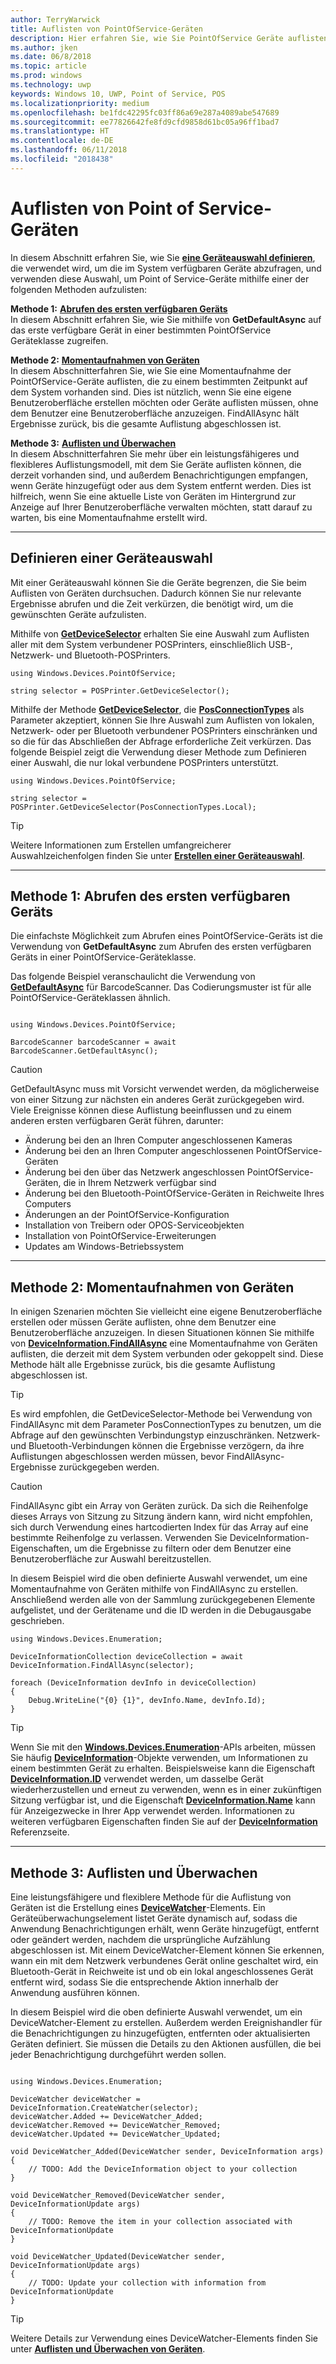 ```yaml
---
author: TerryWarwick
title: Auflisten von PointOfService-Geräten
description: Hier erfahren Sie, wie Sie PointOfService Geräte auflisten.
ms.author: jken
ms.date: 06/8/2018
ms.topic: article
ms.prod: windows
ms.technology: uwp
keywords: Windows 10, UWP, Point of Service, POS
ms.localizationpriority: medium
ms.openlocfilehash: be1fdc42295fc03ff86a69e287a4089abe547689
ms.sourcegitcommit: ee77826642fe8fd9cfd9858d61bc05a96ff1bad7
ms.translationtype: HT
ms.contentlocale: de-DE
ms.lasthandoff: 06/11/2018
ms.locfileid: "2018438"
---
```

# <a name="enumerating-point-of-service-devices"></a>Auflisten von Point of Service-Geräten
In diesem Abschnitt erfahren Sie, wie Sie [**eine Geräteauswahl definieren**](https://docs.microsoft.com/windows/uwp/devices-sensors/build-a-device-selector), die verwendet wird, um die im System verfügbaren Geräte abzufragen, und verwenden diese Auswahl, um Point of Service-Geräte mithilfe einer der folgenden Methoden aufzulisten:

**Methode 1:** [**Abrufen des ersten verfügbaren Geräts**](#Method-1:-get-first-available-device)<br />In diesem Abschnitt erfahren Sie, wie Sie mithilfe von **GetDefaultAsync** auf das erste verfügbare Gerät in einer bestimmten PointOfService Geräteklasse zugreifen.

**Methode 2:** [**Momentaufnahmen von Geräten**](#Method-2:-Snapshot-of-devices)<br />In diesem Abschnitterfahren Sie, wie Sie eine Momentaufnahme der PointOfService-Geräte auflisten, die zu einem bestimmten Zeitpunkt auf dem System vorhanden sind. Dies ist nützlich, wenn Sie eine eigene Benutzeroberfläche erstellen möchten oder Geräte auflisten müssen, ohne dem Benutzer eine Benutzeroberfläche anzuzeigen. FindAllAsync hält Ergebnisse zurück, bis die gesamte Auflistung abgeschlossen ist.

**Methode 3:** [**Auflisten und Überwachen**](#Method-3:-Enumerate-and-watch)<br />In diesem Abschnitterfahren Sie mehr über ein leistungsfähigeres und flexibleres Auflistungsmodell, mit dem Sie Geräte auflisten können, die derzeit vorhanden sind, und außerdem Benachrichtigungen empfangen, wenn Geräte hinzugefügt oder aus dem System entfernt werden.  Dies ist hilfreich, wenn Sie eine aktuelle Liste von Geräten im Hintergrund zur Anzeige auf Ihrer Benutzeroberfläche verwalten möchten, statt darauf zu warten, bis eine Momentaufnahme erstellt wird.
 

---
## <a name="define-a-device-selector"></a>Definieren einer Geräteauswahl
Mit einer Geräteauswahl können Sie die Geräte begrenzen, die Sie beim Auflisten von Geräten durchsuchen.  Dadurch können Sie nur relevante Ergebnisse abrufen und die Zeit verkürzen, die benötigt wird, um die gewünschten Geräte aufzulisten.  

Mithilfe von [**GetDeviceSelector**](https://docs.microsoft.com/uwp/api/windows.devices.pointofservice.posprinter.getdeviceselector#Windows_Devices_PointOfService_PosPrinter_GetDeviceSelector) erhalten Sie eine Auswahl zum Auflisten aller mit dem System verbundener POSPrinters, einschließlich USB-, Netzwerk- und Bluetooth-POSPrinters.

```Csharp
using Windows.Devices.PointOfService;

string selector = POSPrinter.GetDeviceSelector();   

```

Mithilfe der Methode [**GetDeviceSelector**](https://docs.microsoft.com/uwp/api/windows.devices.pointofservice.posprinter.getdeviceselector#Windows_Devices_PointOfService_PosPrinter_GetDeviceSelector_Windows_Devices_PointOfService_PosConnectionTypes_), die [**PosConnectionTypes**](https://docs.microsoft.com/uwp/api/windows.devices.pointofservice.posconnectiontypes) als Parameter akzeptiert, können Sie Ihre Auswahl zum Auflisten von lokalen, Netzwerk- oder per Bluetooth verbundener POSPrinters einschränken und so die für das Abschließen der Abfrage erforderliche Zeit verkürzen.  Das folgende Beispiel zeigt die Verwendung dieser Methode zum Definieren einer Auswahl, die nur lokal verbundene POSPrinters unterstützt.

 ```Csharp
using Windows.Devices.PointOfService;

string selector = POSPrinter.GetDeviceSelector(PosConnectionTypes.Local);   

```
> [!TIP]
> Weitere Informationen zum Erstellen umfangreicherer Auswahlzeichenfolgen finden Sie unter [**Erstellen einer Geräteauswahl**](https://docs.microsoft.com/windows/uwp/devices-sensors/build-a-device-selector).

---

## <a name="method-1-get-first-available-device"></a>Methode 1: Abrufen des ersten verfügbaren Geräts

Die einfachste Möglichkeit zum Abrufen eines PointOfService-Geräts ist die Verwendung von **GetDefaultAsync** zum Abrufen des ersten verfügbaren Geräts in einer PointOfService-Geräteklasse. 

Das folgende Beispiel veranschaulicht die Verwendung von [**GetDefaultAsync**](https://docs.microsoft.com/uwp/api/windows.devices.pointofservice.barcodescanner.getdefaultasync#Windows_Devices_PointOfService_BarcodeScanner_GetDefaultAsync) für BarcodeScanner. Das Codierungsmuster ist für alle PointOfService-Geräteklassen ähnlich.

```Csharp

using Windows.Devices.PointOfService;

BarcodeScanner barcodeScanner = await BarcodeScanner.GetDefaultAsync();

```

> [!CAUTION]
> GetDefaultAsync muss mit Vorsicht verwendet werden, da möglicherweise von einer Sitzung zur nächsten ein anderes Gerät zurückgegeben wird. Viele Ereignisse können diese Auflistung beeinflussen und zu einem anderen ersten verfügbaren Gerät führen, darunter: 
> - Änderung bei den an Ihren Computer angeschlossenen Kameras 
> - Änderung bei den an Ihren Computer angeschlossenen PointOfService-Geräten
> - Änderung bei den über das Netzwerk angeschlossen PointOfService-Geräten, die in Ihrem Netzwerk verfügbar sind
> - Änderung bei den Bluetooth-PointOfService-Geräten in Reichweite Ihres Computers 
> - Änderungen an der PointOfService-Konfiguration 
> - Installation von Treibern oder OPOS-Serviceobjekten
> - Installation von PointOfService-Erweiterungen
> - Updates am Windows-Betriebssystem

---

## <a name="method-2-snapshot-of-devices"></a>Methode 2: Momentaufnahmen von Geräten

In einigen Szenarien möchten Sie vielleicht eine eigene Benutzeroberfläche erstellen oder müssen Geräte auflisten, ohne dem Benutzer eine Benutzeroberfläche anzuzeigen.  In diesen Situationen können Sie mithilfe von [**DeviceInformation.FindAllAsync**](https://docs.microsoft.com/uwp/api/windows.devices.enumeration.deviceinformation.findallasync) eine Momentaufnahme von Geräten auflisten, die derzeit mit dem System verbunden oder gekoppelt sind.  Diese Methode hält alle Ergebnisse zurück, bis die gesamte Auflistung abgeschlossen ist.

> [!TIP]
> Es wird empfohlen, die GetDeviceSelector-Methode bei Verwendung von FindAllAsync mit dem Parameter PosConnectionTypes zu benutzen, um die Abfrage auf den gewünschten Verbindungstyp einzuschränken.  Netzwerk- und Bluetooth-Verbindungen können die Ergebnisse verzögern, da ihre Auflistungen abgeschlossen werden müssen, bevor FindAllAsync-Ergebnisse zurückgegeben werden.

>[!CAUTION] 
>FindAllAsync gibt ein Array von Geräten zurück.  Da sich die Reihenfolge dieses Arrays von Sitzung zu Sitzung ändern kann, wird nicht empfohlen, sich durch Verwendung eines hartcodierten Index für das Array auf eine bestimmte Reihenfolge zu verlassen.  Verwenden Sie DeviceInformation-Eigenschaften, um die Ergebnisse zu filtern oder dem Benutzer eine Benutzeroberfläche zur Auswahl bereitzustellen.

In diesem Beispiel wird die oben definierte Auswahl verwendet, um eine Momentaufnahme von Geräten mithilfe von FindAllAsync zu erstellen. Anschließend werden alle von der Sammlung zurückgegebenen Elemente aufgelistet, und der Gerätename und die ID werden in die Debugausgabe geschrieben. 

```Csharp
using Windows.Devices.Enumeration;

DeviceInformationCollection deviceCollection = await DeviceInformation.FindAllAsync(selector);

foreach (DeviceInformation devInfo in deviceCollection)
{
    Debug.WriteLine("{0} {1}", devInfo.Name, devInfo.Id);
}
```

> [!TIP] 
> Wenn Sie mit den [**Windows.Devices.Enumeration**](https://docs.microsoft.com/uwp/api/Windows.Devices.Enumeration)-APIs arbeiten, müssen Sie häufig [**DeviceInformation**](https://docs.microsoft.com/uwp/api/windows.devices.enumeration.deviceinformation)-Objekte verwenden, um Informationen zu einem bestimmten Gerät zu erhalten. Beispielsweise kann die Eigenschaft [**DeviceInformation.ID**](https://docs.microsoft.com/uwp/api/windows.devices.enumeration.deviceinformation.id) verwendet werden, um dasselbe Gerät wiederherzustellen und erneut zu verwenden, wenn es in einer zukünftigen Sitzung verfügbar ist, und die Eigenschaft [**DeviceInformation.Name**](https://docs.microsoft.com/uwp/api/windows.devices.enumeration.deviceinformation.name) kann für Anzeigezwecke in Ihrer App verwendet werden.  Informationen zu weiteren verfügbaren Eigenschaften finden Sie auf der [**DeviceInformation**](https://docs.microsoft.com/uwp/api/windows.devices.enumeration.deviceinformation) Referenzseite.

---

## <a name="method-3-enumerate-and-watch"></a>Methode 3: Auflisten und Überwachen

Eine leistungsfähigere und flexiblere Methode für die Auflistung von Geräten ist die Erstellung eines [**DeviceWatcher**](https://docs.microsoft.com/uwp/api/Windows.Devices.Enumeration.DeviceWatcher)-Elements.  Ein Geräteüberwachungselement listet Geräte dynamisch auf, sodass die Anwendung Benachrichtigungen erhält, wenn Geräte hinzugefügt, entfernt oder geändert werden, nachdem die ursprüngliche Aufzählung abgeschlossen ist.  Mit einem DeviceWatcher-Element können Sie erkennen, wann ein mit dem Netzwerk verbundenes Gerät online geschaltet wird, ein Bluetooth-Gerät in Reichweite ist und ob ein lokal angeschlossenes Gerät entfernt wird, sodass Sie die entsprechende Aktion innerhalb der Anwendung ausführen können.

In diesem Beispiel wird die oben definierte Auswahl verwendet, um ein DeviceWatcher-Element zu erstellen. Außerdem werden Ereignishandler für die Benachrichtigungen zu hinzugefügten, entfernten oder aktualisierten Geräten definiert. Sie müssen die Details zu den Aktionen ausfüllen, die bei jeder Benachrichtigung durchgeführt werden sollen.

```Csharp

using Windows.Devices.Enumeration;

DeviceWatcher deviceWatcher = DeviceInformation.CreateWatcher(selector);
deviceWatcher.Added += DeviceWatcher_Added;
deviceWatcher.Removed += DeviceWatcher_Removed;
deviceWatcher.Updated += DeviceWatcher_Updated;

void DeviceWatcher_Added(DeviceWatcher sender, DeviceInformation args)
{
    // TODO: Add the DeviceInformation object to your collection
}

void DeviceWatcher_Removed(DeviceWatcher sender, DeviceInformationUpdate args)
{
    // TODO: Remove the item in your collection associated with DeviceInformationUpdate
}

void DeviceWatcher_Updated(DeviceWatcher sender, DeviceInformationUpdate args)
{
    // TODO: Update your collection with information from DeviceInformationUpdate
}
```

> [!TIP]
> Weitere Details zur Verwendung eines DeviceWatcher-Elements finden Sie unter [**Auflisten und Überwachen von Geräten**]( https://docs.microsoft.com/windows/uwp/devices-sensors/enumerate-devices#enumerate-and-watch-devices).
